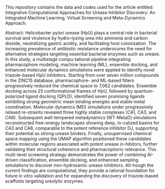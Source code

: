 This repository contains the data and codes used for the article entitled: Integrative Computational Approaches for Urease Inhibitor Discovery: An Integrated Machine Learning, Virtual Screening and Meta-Dynamics Approach.

Abstract: Helicobacter pylori urease (HpU) plays a central role in bacterial survival and virulence by hydro-lyzing urea into ammonia and carbon dioxide, neutralizing gastric acidity, and facilitating host colonization. The increasing prevalence of antibiotic resistance underscores the need for alternative strategies targeting essential bacterial enzymes such as urease. In this study, a multistage compu-tational pipeline integrating pharmacophore modeling, machine learning (ML), ensemble docking, and enhanced molecular dynamics simulations were applied to identify novel triazole-based HpU inhibitors. Starting from over seven million compounds in the ZINC15 database, pharmacophore- and ML-based filters progressively reduced the chemical space to 7,062 candidates. Ensemble docking across 25 conformational frames of HpU, followed by quantum-polarized ligand docking (QPLD), identified seven promising ligands exhibiting strong geometric mean binding energies and stable metal coordination. Molecular dynamics (MD) simulations under progressively relaxed re-straints revealed three highly stable complexes (CA1, CA3, and CA6). Subsequent well-tempered metadynamics (WT-MetaD) simulations reconstructed free-energy landscapes showing deep, lo-calized basins for CA3 and CA6, comparable to the potent reference inhibitor DJ, supporting their potential as strong urease binders. Finally, unsupervised chemical space mapping using the UMAP algorithm positioned these candidates within molecular regions associated with potent urease in-hibitors, further validating their structural coherence and pharmacophoric relevance. This multi-level screening strategy demonstrates the power of combining AI-driven classification, ensemble docking, and enhanced sampling simulations to discover non-hydroxamic urease inhibitors. Alt-hough the current findings are computational, they provide a rational foundation for future in vitro validation and for expanding the discovery of triazole-based scaffolds targeting ureolytic enzymes.
